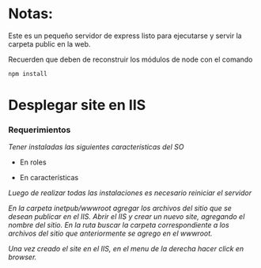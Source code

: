 # Notas:

Este es un pequeño servidor de express listo para ejecutarse y servir la carpeta public en la web.

Recuerden que deben de reconstruir los módulos de node con el comando

```
npm install
```

# Desplegar site en IIS

### Requerimientos

_Tener instaladas las siguientes características del SO_
* En roles

* En características

_Luego de realizar todas las instalaciones es necesario reiniciar el servidor_

_En la carpeta inetpub/wwwroot agregar los archivos del sitio que se desean publicar en el IIS._
_Abrir el IIS y crear un nuevo site, agregando el nombre del sitio. En la ruta buscar la carpeta correspondiente a los archivos del sitio que anteriormente se agrego en el wwwroot._

_Una vez creado el site en el IIS, en el menu de la derecha hacer click en browser._
